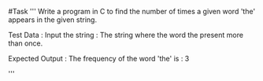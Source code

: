 #Task
'''
Write a program in C to find the number of times a 
given word 'the' appears in the given string.


Test Data :
Input the string : The string where the word the present more than once.

Expected Output :
The frequency of the word 'the' is : 3 

'''
